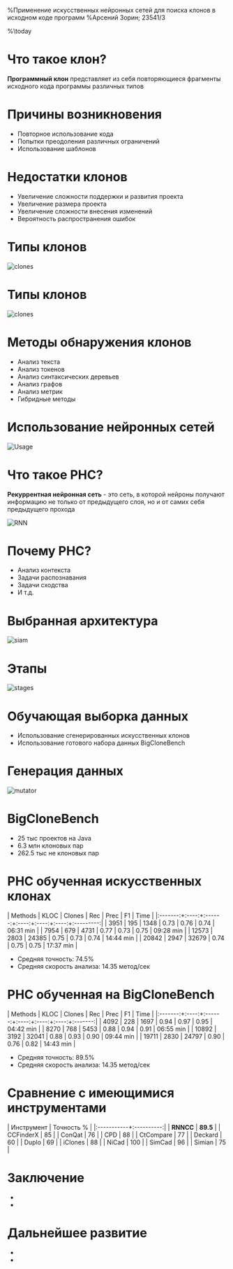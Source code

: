%Применение искусственных нейронных сетей для поиска клонов в исходном коде программ
%Арсений Зорин; 23541/3
<!--
\institute{\center{09.04.01\_15: технологии проектирования системного и прикладного программного обеспечения\\Санкт-Петербургский политехический институт Петра Великого\\Институт компьютерных наук и технологий}}
-->
%\today

# Что такое клон?

**Программный клон** представляет из себя повторяющиеся фрагменты исходного кода программы различных типов

# Причины возникновения

- Повторное использование кода
- Попытки преодоления различных ограничений
- Использование шаблонов

# Недостатки клонов

- Увеличение сложности поддержки и развития проекта 
- Увеличение размера проекта 
- Увеличение сложности внесения изменений
- Вероятность распространения ошибок

# Типы клонов

![clones](clones1)

# Типы клонов

![clones](clones2)

# Методы обнаружения клонов

- Анализ текста
- Анализ токенов
- Анализ синтаксических деревьев
- Анализ графов
- Анализ метрик
- Гибридные методы

# Использование нейронных сетей

![Usage](merge)

# Что такое РНC?

**Рекуррентная нейронная сеть** - это сеть, в которой нейроны получают информацию не только от предыдущего слоя, но и от самих себя предыдущего прохода

![RNN](rnn)

# Почему РНС?

- Анализ контекста
- Задачи распознавания
- Задачи сходства
- И т.д.

# Выбранная архитектура

![siam](siam)

# Этапы

![stages](struct1)

# Обучающая выборка данных

- Использование сгенерированных искусственных клонов
- Использование готового набора данных BigCloneBench

# Генерация данных

![mutator](mut_stages)

# BigCloneBench

- 25 тыс проектов на Java
- 6.3 млн клоновых пар
- 262.5 тыс не клоновых пар

# РНС обученная искусственных клонах

| Methods | KLOC | Clones |  Rec | Prec |  F1  |    Time   |
|:-------:+:----:+:------:+:----:+:----:+:----:+:---------:|
|   3951  |  195 |  1348  | 0.73 | 0.76 | 0.74 | 06:31 min |
|   7954  |  679 |  4731  | 0.77 | 0.73 | 0.75 | 09:28 min |
|  12573  | 2803 |  24385 | 0.75 | 0.73 | 0.74 | 14:44 min |
|  20842  | 2947 |  32679 | 0.74 | 0.75 | 0.75 | 17:37 min |

- Средняя точность: 74.5%
- Средняя скорость анализа: 14.35 метод/сек

# РНС обученная на BigCloneBench

| Methods | KLOC | Clones |  Rec | Prec |  F1  |   Time  |
|:-------:+:----:+:------:+:----:+:----:+:----:+:-------:|
|   4092  |  228 |  1697  | 0.94 | 0.97 | 0.95 | 04:42 min |
|   8270  |  768 |  5453  | 0.88 | 0.94 | 0.91 | 06:55 min |
|  10892  | 3192 |  32041 | 0.88 | 0.93 | 0.90 | 09:44 min |
|  19711  | 2830 |  24797 | 0.90 | 0.76 | 0.82 | 14:43 min |

- Средняя точность: 89.5%
- Средняя скорость анализа: 14.35 метод/сек

# Сравнение с имеющимися инструментами

| Инструмент | Точность % |
|:-----------+:----------:|
| **RNNCC**  |  **89.5**  |
| CCFinderX  |     85     |
| ConQat     |     76     |
| CPD        |     88     |
| CtCompare  |     77     |
| Deckard    |     60     |
| Duplo      |     69     |
| iClones    |     88     |
| NiCad      |     100    |
| SimCad     |     96     |
| Simian     |     75     |

# Заключение

- 
- 

# Дальнейшее развитие

- 
- 
